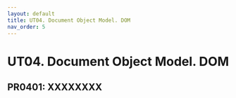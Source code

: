 ```yaml
---
layout: default
title: UT04. Document Object Model. DOM
nav_order: 5
---
```


# UT04. Document Object Model. DOM


## PR0401: XXXXXXXX